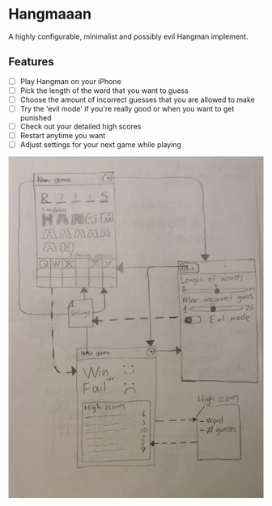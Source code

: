Hangmaaan
=========

A highly configurable, minimalist and possibly evil Hangman implement.

## Features

- [ ] Play Hangman on your iPhone
- [ ] Pick the length of the word that you want to guess
- [ ] Choose the amount of incorrect guesses that you are allowed to make
- [ ] Try the 'evil mode' if you're really good or when you want to get punished
- [ ] Check out your detailed high scores
- [ ] Restart anytime you want
- [ ] Adjust settings for your next game while playing

![Application flow](ui_flow.jpg)
